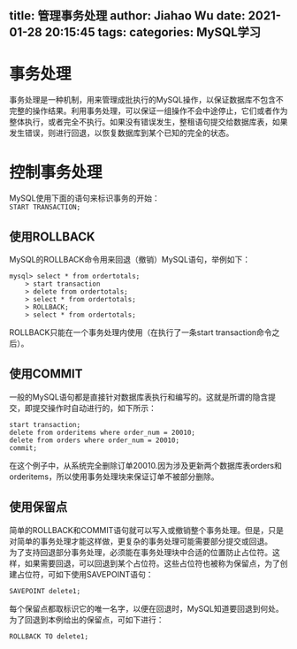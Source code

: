 title: 管理事务处理
author: Jiahao Wu
date: 2021-01-28 20:15:45
tags:
categories: MySQL学习
---
# 事务处理

事务处理是一种机制，用来管理成批执行的MySQL操作，以保证数据库不包含不完整的操作结果。利用事务处理，可以保证一组操作不会中途停止，它们或者作为整体执行，或者完全不执行。如果没有错误发生，整租语句提交给数据库表，如果发生错误，则进行回退，以恢复数据库到某个已知的完全的状态。

# 控制事务处理

MySQL使用下面的语句来标识事务的开始：  
``START TRANSACTION;``

## 使用ROLLBACK

MySQL的ROLLBACK命令用来回退（撤销）MySQL语句，举例如下：
```MySQL
mysql> select * from ordertotals;
	> start transaction
	> delete from ordertotals;
	> select * from ordertotals;
	> ROLLBACK;
	> select * from ordertotals;
```
ROLLBACK只能在一个事务处理内使用（在执行了一条start transaction命令之后）。

## 使用COMMIT

一般的MySQL语句都是直接针对数据库表执行和编写的。这就是所谓的隐含提交，即提交操作时自动进行的，如下所示：
```MySQL
start transaction;
delete from orderitems where order_num = 20010;
delete from orders where order_num = 20010;
commit;
```
在这个例子中，从系统完全删除订单20010.因为涉及更新两个数据库表orders和orderitems，所以使用事务处理块来保证订单不被部分删除。  

## 使用保留点

简单的ROLLBACK和COMMIT语句就可以写入或撤销整个事务处理。但是，只是对简单的事务处理才能这样做，更复杂的事务处理可能需要部分提交或回退。  
为了支持回退部分事务处理，必须能在事务处理块中合适的位置防止占位符。这样，如果需要回退，可以回退到某个占位符。这些占位符也被称为保留点，为了创建占位符，可如下使用SAVEPOINT语句：
```MySQL
SAVEPOINT delete1;
```
每个保留点都取标识它的唯一名字，以便在回退时，MySQL知道要回退到何处。为了回退到本例给出的保留点，可如下进行：
```
ROLLBACK TO delete1;
```






















